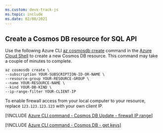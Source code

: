 ```yaml
---
ms.custom: devx-track-js
ms.topic: include
ms.date: 02/08/2021
---
```



## Create a Cosmos DB resource for SQL API

Use the following Azure CLI [az cosmosdb create](/cli/azure/cosmosdb#az_cosmosdb_create) command in the [Azure Cloud Shell](https://shell.azure.com) to create a new Cosmos DB resource. This command may take a couple of minutes to complete. 

```azurecli
az cosmosdb create \
--subscription YOUR-SUBSCRIPTION-ID-OR-NAME \
--resource-group YOUR-RESOURCE-GROUP \
--name YOUR-RESOURCE-NAME \
--kind YOUR-DB-KIND \
--ip-range-filter YOUR-CLIENT-IP
```

To enable firewall access from your local computer to your resource, replace `123.123.123.123` with your own client IP. 

[!INCLUDE [Azure CLI command - Cosmos DB Update - firewall IP range](azure-cli-cosmos-db-update-with-firewall.md)]

[!INCLUDE [Azure CLI command - Cosmos DB - get keys](azure-cli-cosmos-db-get-keys.md)]
